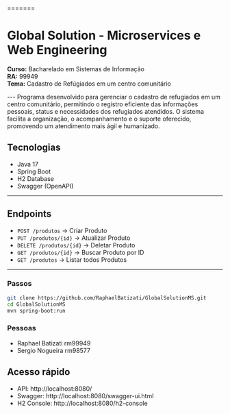 =======
# Global Solution - Microservices e Web Engineering

**Curso:** Bacharelado em Sistemas de Informação   
**RA:** 99949  
**Tema:** Cadastro de Refúgiados em um centro comunitário


--- Programa desenvolvido para gerenciar o cadastro de refugiados em um centro comunitário, permitindo o registro eficiente das informações pessoais, status e necessidades dos refugiados atendidos. O sistema facilita a organização, o acompanhamento e o suporte oferecido, promovendo um atendimento mais ágil e humanizado.

## Tecnologias

- Java 17  
- Spring Boot  
- H2 Database  
- Swagger (OpenAPI)  

---

## Endpoints

- `POST /produtos` → Criar Produto  
- `PUT /produtos/{id}` → Atualizar Produto  
- `DELETE /produtos/{id}` → Deletar Produto  
- `GET /produtos/{id}` → Buscar Produto por ID  
- `GET /produtos` → Listar todos Produtos  

---
### Passos

```bash
git clone https://github.com/RaphaelBatizati/GlobalSolutionMS.git
cd GlobalSolutionMS
mvn spring-boot:run
```

### Pessoas
- Raphael Batizati rm99949
- Sergio Nogueira rm98577

## Acesso rápido

- API: http://localhost:8080/
- Swagger: http://localhost:8080/swagger-ui.html
- H2 Console: http://localhost:8080/h2-console

